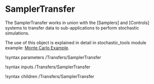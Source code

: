 # SamplerTransfer

The SamplerTransfer works in union with the [Samplers] and [Controls] systems to transfer data to
sub-applications to perform stochastic simulations.

The use of this object is explained in detail in stochastic_tools module
example: [Monte Carlo Example](stochastic_tools/examples/monte_carlo.md).

!syntax parameters /Transfers/SamplerTransfer

!syntax inputs /Transfers/SamplerTransfer

!syntax children /Transfers/SamplerTransfer
